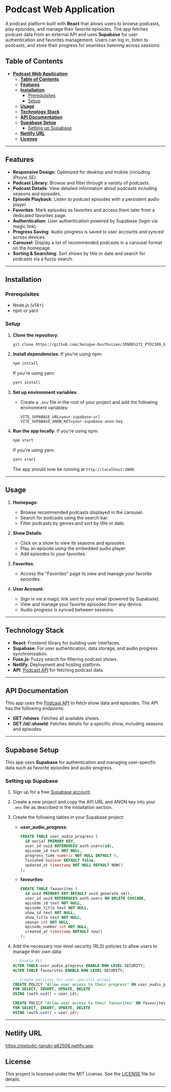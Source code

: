 # **Podcast Web Application**

A podcast platform built with **React** that allows users to browse podcasts, play episodes, and manage their favorite episodes. The app fetches podcast data from an external API and uses **Supabase** for user authentication and favorites management. Users can log in, listen to podcasts, and store their progress for seamless listening across sessions.

## **Table of Contents**

- [**Podcast Web Application**](#podcast-web-application)
  - [**Table of Contents**](#table-of-contents)
  - [**Features**](#features)
  - [**Installation**](#installation)
    - [Prerequisites](#prerequisites)
    - [Setup](#setup)
  - [**Usage**](#usage)
  - [**Technology Stack**](#technology-stack)
  - [**API Documentation**](#api-documentation)
  - [**Supabase Setup**](#supabase-setup)
    - [Setting up Supabase](#setting-up-supabase)
  - [**Netlify URL**](#netlify-url)
  - [**License**](#license)

---

## **Features**

- **Responsive Design**: Optimized for desktop and mobile (including iPhone SE).
- **Podcast Library**: Browse and filter through a variety of podcasts.
- **Podcast Details**: View detailed information about podcasts including seasons and episodes.
- **Episode Playback**: Listen to podcast episodes with a persistent audio player.
- **Favorites**: Mark episodes as favorites and access them later from a dedicated favorites page.
- **Authentication**: User authentication powered by Supabase (login via magic link).
- **Progress Saving**: Audio progress is saved to user accounts and synced across devices.
- **Carousel**: Display a list of recommended podcasts in a carousel format on the homepage.
- **Sorting & Searching**: Sort shows by title or date and search for podcasts via a fuzzy search.

---

## **Installation**

### Prerequisites

- Node.js (v14+)
- npm or yarn

### Setup

1. **Clone the repository**:
   ```bash
   git clone https://github.com/Jenique-Oosthuizen/JENOOS272_PTO2309_GroupA_Jenique_Oosthuizen_DWACapstone.git
   ```

2. **Install dependencies**:
   If you're using npm:
   ```bash
   npm install
   ```

   If you're using yarn:
   ```bash
   yarn install
   ```

3. **Set up environment variables**:
   - Create a `.env` file in the root of your project and add the following environment variables:

     ```
     VITE_SUPABASE_URL=your-supabase-url
     VITE_SUPABASE_ANON_KEY=your-supabase-anon-key
     ```

4. **Run the app locally**:
   If you're using npm:
   ```bash
   npm start
   ```

   If you're using yarn:
   ```bash
   yarn start
   ```

   The app should now be running at `http://localhost:3000`.

---

## **Usage**

1. **Homepage**:
   - Browse recommended podcasts displayed in the carousel.
   - Search for podcasts using the search bar.
   - Filter podcasts by genres and sort by title or date.

2. **Show Details**:
   - Click on a show to view its seasons and episodes.
   - Play an episode using the embedded audio player.
   - Add episodes to your favorites.

3. **Favorites**:
   - Access the "Favorites" page to view and manage your favorite episodes.

4. **User Account**:
   - Sign in via a magic link sent to your email (powered by Supabase).
   - View and manage your favorite episodes from any device.
   - Audio progress is synced between sessions.

---

## **Technology Stack**

- **React**: Frontend library for building user interfaces.
- **Supabase**: For user authentication, data storage, and audio progress synchronization.
- **Fuse.js**: Fuzzy search for filtering podcast shows.
- **Netlify**: Deployment and hosting platform.
- **API**: [Podcast API](https://podcast-api.netlify.app/) for fetching podcast data.

---

## **API Documentation**

This app uses the [Podcast API](https://podcast-api.netlify.app/) to fetch show data and episodes. The API has the following endpoints:

- **GET /shows**: Fetches all available shows.
- **GET /id/:showId**: Fetches details for a specific show, including seasons and episodes.

---

## **Supabase Setup**

This app uses **Supabase** for authentication and managing user-specific data such as favorite episodes and audio progress.

### Setting up Supabase

1. Sign up for a free [Supabase account](https://supabase.io/).
2. Create a new project and copy the API URL and ANON key into your `.env` file as described in the installation section.
3. Create the following tables in your Supabase project:

   - **user_audio_progress**:
     ```sql
     CREATE TABLE user_audio_progress (
       id serial PRIMARY KEY,
       user_id uuid REFERENCES auth.users(id),
       episode_id text NOT NULL,
       progress_time numeric NOT NULL DEFAULT 0,
       finished boolean DEFAULT false,
       updated_at timestamp NOT NULL DEFAULT NOW()
     );
     ```

   - **favourites**:
     ```sql
     CREATE TABLE favourites (
       id uuid PRIMARY KEY DEFAULT uuid_generate_v4(),
       user_id uuid REFERENCES auth.users ON DELETE CASCADE,
       episode_id text NOT NULL,
       episode_title text NOT NULL,
       show_id text NOT NULL,
       show_title text NOT NULL,
       season int NOT NULL,
       episode_number int NOT NULL,
       created_at timestamp DEFAULT now()
     );
     ```

4. Add the necessary row-level security (RLS) policies to allow users to manage their own data:
   ```sql
   -- Enable RLS
   ALTER TABLE user_audio_progress ENABLE ROW LEVEL SECURITY;
   ALTER TABLE favourites ENABLE ROW LEVEL SECURITY;

   -- Create policies for user-specific access
   CREATE POLICY "Allow user access to their progress" ON user_audio_progress
   FOR SELECT, INSERT, UPDATE, DELETE
   USING (auth.uid() = user_id);

   CREATE POLICY "Allow user access to their favourites" ON favourites
   FOR SELECT, INSERT, UPDATE, DELETE
   USING (auth.uid() = user_id);
   ```

---

## **Netlify URL**
https://melodic-tanuki-a62508.netlify.app

## **License**

This project is licensed under the MIT License. See the [LICENSE](LICENSE) file for details.

---